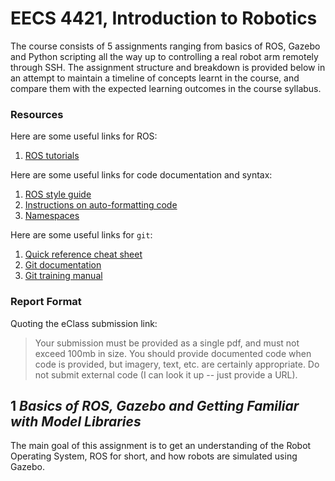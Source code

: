 # EECS 4421, Introduction to Robotics
The course consists of 5 assignments ranging from basics of ROS, Gazebo and Python scripting all the way up to controlling a real robot arm remotely through SSH. The assignment structure and breakdown is provided below in an attempt to maintain a timeline of concepts learnt in the course, and compare them with the expected learning outcomes in the course syllabus.

### Resources
Here are some useful links for ROS:
1. [ROS tutorials](http://wiki.ros.org/ROS/Tutorials)

Here are some useful links for code documentation and syntax:
1. [ROS style guide](http://wiki.ros.org/StyleGuide)
1. [Instructions on auto-formatting code](https://github.com/davetcoleman/roscpp_code_format)
1. [Namespaces](https://google.github.io/styleguide/cppguide.html#Namespaces)

Here are some useful links for `git`:
1. [Quick reference cheat sheet](https://ndpsoftware.com/git-cheatsheet.html)
1. [Git documentation](https://git-scm.com/docs)
1. [Git training manual](https://githubtraining.github.io/training-manual/book.pdf)

### Report Format
Quoting the eClass submission link:
> Your submission must be provided as a single pdf, and must not exceed 100mb in size. 
> You should provide documented code when code is provided, but imagery, text, etc. are certainly appropriate. 
> Do not submit external code (I can look it up -- just provide a URL).

## 1 *Basics of ROS, Gazebo and Getting Familiar with Model Libraries*
The main goal of this assignment is to get an understanding of the Robot Operating System, ROS for short, and how robots are simulated using Gazebo.
